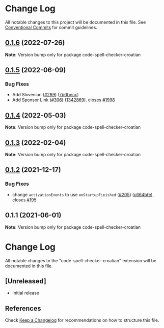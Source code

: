 # Change Log

All notable changes to this project will be documented in this file.
See [Conventional Commits](https://conventionalcommits.org) for commit guidelines.

## [0.1.6](https://github.com/streetsidesoftware/vscode-cspell-dict-extensions/compare/code-spell-checker-croatian@0.1.5...code-spell-checker-croatian@0.1.6) (2022-07-26)

**Note:** Version bump only for package code-spell-checker-croatian





## [0.1.5](https://github.com/streetsidesoftware/vscode-cspell-dict-extensions/compare/code-spell-checker-croatian@0.1.4...code-spell-checker-croatian@0.1.5) (2022-06-09)


### Bug Fixes

* Add Slovenian ([#299](https://github.com/streetsidesoftware/vscode-cspell-dict-extensions/issues/299)) ([7b0becc](https://github.com/streetsidesoftware/vscode-cspell-dict-extensions/commit/7b0becc910e11e674ad32be812aa5e138b005219))
* Add Sponsor Link ([#306](https://github.com/streetsidesoftware/vscode-cspell-dict-extensions/issues/306)) ([1342869](https://github.com/streetsidesoftware/vscode-cspell-dict-extensions/commit/13428699ee20f6b6a597dd2638d5633f2a53c9cf)), closes [#1998](https://github.com/streetsidesoftware/vscode-cspell-dict-extensions/issues/1998)





## [0.1.4](https://github.com/streetsidesoftware/vscode-cspell-dict-extensions/compare/code-spell-checker-croatian@0.1.3...code-spell-checker-croatian@0.1.4) (2022-05-03)

**Note:** Version bump only for package code-spell-checker-croatian





## [0.1.3](https://github.com/streetsidesoftware/vscode-cspell-dict-extensions/compare/code-spell-checker-croatian@0.1.2...code-spell-checker-croatian@0.1.3) (2022-02-04)

**Note:** Version bump only for package code-spell-checker-croatian





## [0.1.2](https://github.com/streetsidesoftware/vscode-cspell-dict-extensions/compare/code-spell-checker-croatian@0.1.1...code-spell-checker-croatian@0.1.2) (2021-12-17)


### Bug Fixes

* change `activationEvents` to use `onStartupFinished` ([#205](https://github.com/streetsidesoftware/vscode-cspell-dict-extensions/issues/205)) ([c664bfe](https://github.com/streetsidesoftware/vscode-cspell-dict-extensions/commit/c664bfe88497c9eaf82aa5549734d99db9194001)), closes [#195](https://github.com/streetsidesoftware/vscode-cspell-dict-extensions/issues/195)





## 0.1.1 (2021-06-01)

**Note:** Version bump only for package code-spell-checker-croatian





# Change Log
All notable changes to the "code-spell-checker-croatian" extension will be documented in this file.

## [Unreleased]
- Initial release

## References
Check [Keep a Changelog](http://keepachangelog.com/) for recommendations on how to structure this file.
